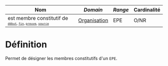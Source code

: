| **Nom**                                                                                                                            | ***Domain***                                            | ***Range*** | **Cardinalité** |
| ---------------------------------------------------------------------------------------------------------------------------------- | ------------------------------------------------------- | ----------- | --------------- |
| est membre constitutif de <sup><sup>[`début`](début.md), [`fin`](fin.md), [`preuve`](preuve.md), [`source`](source.md)</sup></sup> | [Organisation](../Classes/Organisation/Organisation.md) | EPE         | O/NR            |

# Définition

Permet de désigner les membres constitutifs d'un `EPE`.

